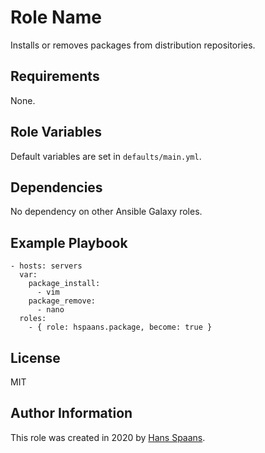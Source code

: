 Role Name
=========

Installs or removes packages from distribution repositories.

Requirements
------------

None.

Role Variables
--------------

Default variables are set in `defaults/main.yml`.

Dependencies
------------

No dependency on other Ansible Galaxy roles.

Example Playbook
----------------

    - hosts: servers
      var:
        package_install:
          - vim
        package_remove:
          - nano
      roles:
        - { role: hspaans.package, become: true }

License
-------

MIT

Author Information
------------------

This role was created in 2020 by [Hans Spaans](https://github.com/hspaans).
